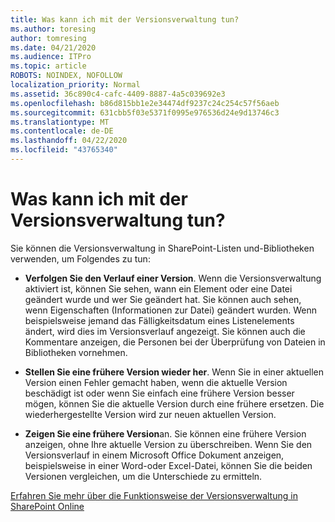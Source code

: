 ```yaml
---
title: Was kann ich mit der Versionsverwaltung tun?
ms.author: toresing
author: tomresing
ms.date: 04/21/2020
ms.audience: ITPro
ms.topic: article
ROBOTS: NOINDEX, NOFOLLOW
localization_priority: Normal
ms.assetid: 36c890c4-cafc-4409-8887-4a5c039692e3
ms.openlocfilehash: b86d815bb1e2e34474df9237c24c254c57f56aeb
ms.sourcegitcommit: 631cbb5f03e5371f0995e976536d24e9d13746c3
ms.translationtype: MT
ms.contentlocale: de-DE
ms.lasthandoff: 04/22/2020
ms.locfileid: "43765340"
---
```

# <a name="what-can-i-do-with-versioning"></a>Was kann ich mit der Versionsverwaltung tun?

Sie können die Versionsverwaltung in SharePoint-Listen und-Bibliotheken verwenden, um Folgendes zu tun:
  
- **Verfolgen Sie den Verlauf einer Version**. Wenn die Versionsverwaltung aktiviert ist, können Sie sehen, wann ein Element oder eine Datei geändert wurde und wer Sie geändert hat. Sie können auch sehen, wenn Eigenschaften (Informationen zur Datei) geändert wurden. Wenn beispielsweise jemand das Fälligkeitsdatum eines Listenelements ändert, wird dies im Versionsverlauf angezeigt. Sie können auch die Kommentare anzeigen, die Personen bei der Überprüfung von Dateien in Bibliotheken vornehmen. 
    
- **Stellen Sie eine frühere Version wieder her**. Wenn Sie in einer aktuellen Version einen Fehler gemacht haben, wenn die aktuelle Version beschädigt ist oder wenn Sie einfach eine frühere Version besser mögen, können Sie die aktuelle Version durch eine frühere ersetzen. Die wiederhergestellte Version wird zur neuen aktuellen Version. 
    
- **Zeigen Sie eine frühere Version**an. Sie können eine frühere Version anzeigen, ohne Ihre aktuelle Version zu überschreiben. Wenn Sie den Versionsverlauf in einem Microsoft Office Dokument anzeigen, beispielsweise in einer Word-oder Excel-Datei, können Sie die beiden Versionen vergleichen, um die Unterschiede zu ermitteln. 
    
[Erfahren Sie mehr über die Funktionsweise der Versionsverwaltung in SharePoint Online](https://go.microsoft.com/fwlink/?linkid=875710)
  

